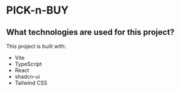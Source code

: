 # PICK-n-BUY

## What technologies are used for this project?

This project is built with:

- Vite
- TypeScript
- React
- shadcn-ui
- Tailwind CSS


